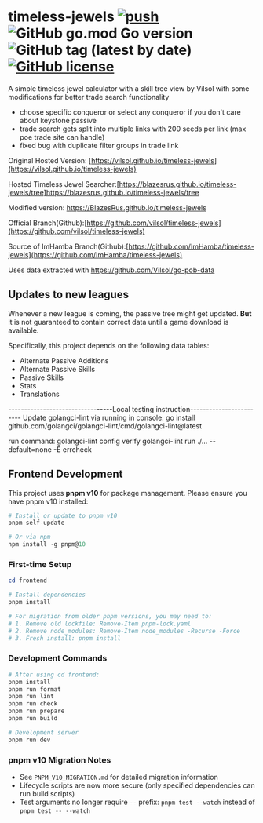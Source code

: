 # timeless-jewels [![push](https://github.com/BlazesRus/timeless-jewels/actions/workflows/push.yml/badge.svg)](https://github.com/BlazesRus/timeless-jewels/actions/workflows/push.yaml) ![GitHub go.mod Go version](https://img.shields.io/github/go-mod/go-version/vilsol/timeless-jewels) ![GitHub tag (latest by date)](https://img.shields.io/github/v/tag/vilsol/timeless-jewels) [![GitHub license](https://img.shields.io/github/license/Vilsol/timeless-jewels)](https://github.com/BlazesRus/timeless-jewels/blob/master/LICENSE)

A simple timeless jewel calculator with a skill tree view by Vilsol
with some modifications for better trade search functionality
- choose specific conqueror or select any conqueror if you don't care about keystone passive
- trade search gets split into multiple links with 200 seeds per link (max poe trade site can handle)
- fixed bug with duplicate filter groups in trade link

Original Hosted Version: [https://vilsol.github.io/timeless-jewels](https://vilsol.github.io/timeless-jewels)

Hosted Timeless Jewel Searcher:[https://blazesrus.github.io/timeless-jewels/tree]https://blazesrus.github.io/timeless-jewels/tree

Modified version: https://BlazesRus.github.io/timeless-jewels

Official Branch(Github):[https://github.com/vilsol/timeless-jewels](https://github.com/vilsol/timeless-jewels)

Source of ImHamba Branch(Github):[https://github.com/ImHamba/timeless-jewels](https://github.com/ImHamba/timeless-jewels)

Uses data extracted with https://github.com/Vilsol/go-pob-data

## Updates to new leagues

Whenever a new league is coming, the passive tree might get updated.
**But** it is not guaranteed to contain correct data until a game download is available.

Specifically, this project depends on the following data tables:

* Alternate Passive Additions
* Alternate Passive Skills
* Passive Skills
* Stats
* Translations

---------------------------------Local testing instruction------------------------
Update golangci-lint via running in console:
go install github.com/golangci/golangci-lint/cmd/golangci-lint@latest

run command:
golangci-lint config verify
golangci-lint run ./... --default=none -E errcheck

## Frontend Development

This project uses **pnpm v10** for package management. Please ensure you have pnpm v10 installed:

```powershell
# Install or update to pnpm v10
pnpm self-update

# Or via npm
npm install -g pnpm@10
```

### First-time Setup

```powershell
cd frontend

# Install dependencies
pnpm install

# For migration from older pnpm versions, you may need to:
# 1. Remove old lockfile: Remove-Item pnpm-lock.yaml
# 2. Remove node_modules: Remove-Item node_modules -Recurse -Force
# 3. Fresh install: pnpm install
```

### Development Commands

```powershell
# After using cd frontend:
pnpm install
pnpm run format
pnpm run lint
pnpm run check
pnpm run prepare
pnpm run build

# Development server
pnpm run dev
```

### pnpm v10 Migration Notes

- See `PNPM_V10_MIGRATION.md` for detailed migration information
- Lifecycle scripts are now more secure (only specified dependencies can run build scripts)
- Test arguments no longer require `--` prefix: `pnpm test --watch` instead of `pnpm test -- --watch`